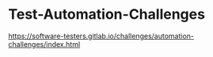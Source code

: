 # Test-Automation-Challenges
https://software-testers.gitlab.io/challenges/automation-challenges/index.html
